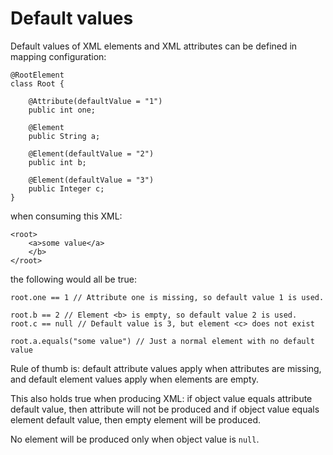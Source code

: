 # Default values #

Default values of XML elements and XML attributes can be defined in mapping configuration:

```
@RootElement
class Root {

    @Attribute(defaultValue = "1")
    public int one;

    @Element
    public String a;

    @Element(defaultValue = "2")
    public int b;

    @Element(defaultValue = "3")
    public Integer c;
}
```

when consuming this XML:

```
<root>
    <a>some value</a>
    </b>
</root>
```

the following would all be true:

```
root.one == 1 // Attribute one is missing, so default value 1 is used.

root.b == 2 // Element <b> is empty, so default value 2 is used.
root.c == null // Default value is 3, but element <c> does not exist

root.a.equals("some value") // Just a normal element with no default value
```

Rule of thumb is: default attribute values apply when attributes are missing, and default element values apply when elements are empty.

This also holds true when producing XML: if object value equals attribute default value, then attribute will not be produced and if object value equals element default value, then empty element will be produced.

No element will be produced only when object value is `null`.